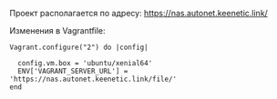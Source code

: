 Проект располагается по адресу:
https://nas.autonet.keenetic.link/

Изменения в Vagrantfile:
```
Vagrant.configure("2") do |config|

  config.vm.box = 'ubuntu/xenial64'
  ENV['VAGRANT_SERVER_URL'] = 'https://nas.autonet.keenetic.link/file/'
end
```
